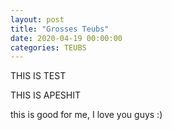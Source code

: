 ```yaml
---
layout: post
title: "Grosses Teubs"
date: 2020-04-19 00:00:00
categories: TEUBS
---
```

THIS IS TEST

THIS IS APESHIT

this is good for me, I love you guys :)
